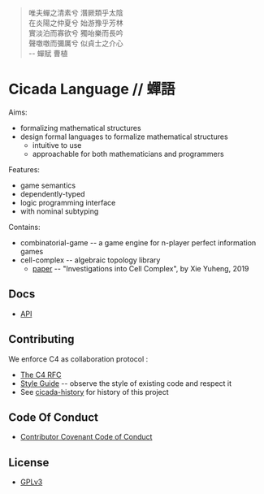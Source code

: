> 唯夫蟬之清素兮 潛厥類乎太陰  
> 在炎陽之仲夏兮 始游豫乎芳林  
> 實淡泊而寡欲兮 獨咍樂而長吟  
> 聲噭噭而彌厲兮 似貞士之介心  
> -- 蟬賦 曹植  

# Cicada Language // 蟬語

Aims:
- formalizing mathematical structures
- design formal languages to formalize mathematical structures
  - intuitive to use
  - approachable for both mathematicians and programmers

Features:
- game semantics
- dependently-typed
- logic programming interface
- with nominal subtyping

Contains:
- combinatorial-game -- a game engine for n-player perfect information games
- cell-complex -- algebraic topology library
  - [paper](https://xieyuheng.github.io/writing/investigations-into-cell-complex.html)
  -- "Investigations into Cell Complex", by Xie Yuheng, 2019

## Docs

- [API](http://api.cicada.surge.sh)

## Contributing

We enforce C4 as collaboration protocol :
- [The C4 RFC](https://rfc.zeromq.org/spec:42/C4)
- [Style Guide](STYLE-GUIDE.md) -- observe the style of existing code and respect it
- See [cicada-history](http://github.com/xieyuheng/cicada-history) for history of this project

## Code Of Conduct

- [Contributor Covenant Code of Conduct](CODE-OF-CONDUCT.md)

## License

- [GPLv3](LICENSE)
